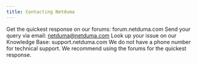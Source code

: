 ```yaml
---
title: Contacting Netduma
---
```


Get the quickest response on our forums: forum.netduma.com
Send your query via email: netduma@netduma.com
Look up your issue on our Knowledge Base: support.netduma.com
We do not have a phone number for technical support. We recommend using the forums for the quickest response.
